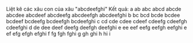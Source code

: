 Liệt kê các xâu con của xâu "abcdeefghi"
Kết quả:
a
ab
abc
abcd
abcde
abcdee
abcdeef
abcdeefg
abcdeefgh
abcdeefghi
b
bc
bcd
bcde
bcdee
bcdeef
bcdeefg
bcdeefgh
bcdeefghi
c
cd
cde
cdee
cdeef
cdeefg
cdeefgh
cdeefghi
d
de
dee
deef
deefg
deefgh
deefghi
e
ee
eef
eefg
eefgh
eefghi
e
ef
efg
efgh
efghi
f
fg
fgh
fghi
g
gh
ghi
h
hi
i
